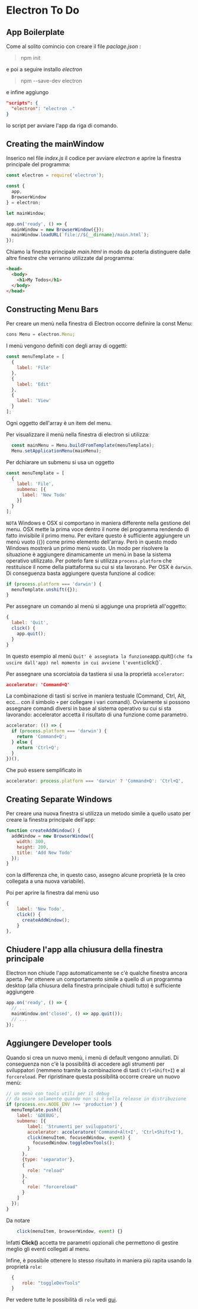 # Electron To Do

## App Boilerplate

Come al solito comincio con creare il file _paclage.json_ :

> npm init

e poi a seguire installo _electron_

> npm --save-dev electron

e infine aggiungo

```json
"scripts": {
  "electron": "electron ."
}
```

lo script per avviare l'app da riga di comando.

## Creating the mainWindow

Inserico nel file _index.js_ il codice per avviare _electron_ e aprire la finestra principale del programma:

```javascript
const electron = require('electron');

const {
  app,
  BrowserWindow
} = electron;

let mainWindow;

app.on('ready', () => {
  mainWindow = new BrowserWindow({});
  mainWindow.loadURL(`file://${__dirname}/main.html`);
});
```

Chiamo la finestra principale _main.html_ in modo da poterla distinguere dalle altre finestre che verranno utilizzate dal programma:

```html
<head>
  <body>
    <h1>My Todos</h1>
  </body>
</head>
```

## Constructing Menu Bars

Per creare un menù nella finestra di Electron occorre definire la const Menu:

```javascript
cons Menu = electron.Menu;
```

I menù vengono definiti con degli array di oggetti:

```javascript
const menuTemplate = [
  {
    label: 'File'
  },
  {
    label: 'Edit'
  },
  {
    label: 'View'
  }
];
```

Ogni oggetto dell'array è un item del menu.

Per visualizzare il menù nella finestra di electron si utilizza:

```javascript
  const mainMenu = Menu.buildFromTemplate(menuTemplate);
  Menu.setApplicationMenu(mainMenu);
```

Per dchiarare un submenu si usa un oggetto

```javascript
const menuTemplate = [
  {
    label: 'File',
    submenu: [{
      label: 'New Todo'
    }]
  }
];
```

`NOTA` Windows e OSX si comportano in maniera differente nella gestione del menu. OSX mette la prima voce dentro il nome del programma rendendo di fatto invisibile il primo menu. Per evitare questo è sufficiente aggiungere un menù vuoto ({}) come primo elemento dell'array. Però in questo modo Windows mostrerà un primo menù vuoto. Un modo per risolvere la situazione è aggiungere dinamicamente un menù in base la sistema operativo utilizzato. Per poterlo fare si utilizza `process.platform` che restituisce il nome della piattaforma su cui si sta lavorano. Per OSX è `darwin`. Di conseguenza basta aggiungere questa funzione al codice:

```javascript
if (process.platform === 'darwin') {
  menuTemplate.unshift({});
}
```

Per assegnare un comando al menù si aggiunge una proprietà all'oggetto:

```javascript
{
  label: 'Quit',
  click() {
    app.quit();
  }
}
```

In questo esempio al menù `Quit' è assegnata la funzione`app.quit()`(che fa uscire dall'app) nel momento in cui avviene l'eventi`click()`.

Per assegnare una scorciatoia da tastiera si usa la proprietà `accelerator`:

```json
accelerator: 'Command+Q'
```

La combinazione di tasti si scrive in maniera testuale (Command, Ctrl, Alt, ecc... con il simbolo `+` per collegare i vari comandi). Ovviamente si possono assegnare comandi diversi in base al sistema operativo su cui si sta lavorando: accelerator accetta il risultato di una funzione come parametro.

```javascript
accelerator: (() => {
  if (process.platform === 'darwin') {
    return 'Command+Q';
  } else {
    return 'Ctrl+Q';
  }
})(),
```

Che può essere semplificato in

```javascript
accelerator: process.platform === 'darwin' ? 'Command+Q': 'Ctrl+Q',
```

## Creating Separate Windows

Per creare una nuova finestra si utilizza un metodo simile a quello usato per creare la finestra principale dell'app:

```javascript
function createAddWindow() {
  addWindow = new BrowserWindow({
    width: 300,
    height: 200,
    title: 'Add New Todo'
  });
}
```

con la differenza che, in questo caso, assegno alcune proprietà (e la creo collegata a una nuova variabile).

Poi per aprire la finestra dal menù uso

```javascript
{
    label: 'New Todo',
    click() {
      createAddWindow();
    }
},
```

## Chiudere l'app alla chiusura della finestra principale

Electron non chiude l'app automaticamente se c'è qualche finestra ancora aperta. Per ottenere un comportamento simile a quello di un programma desktop (alla chiusura della finestra principale chiudi tutto) è sufficiente aggiungere

```javascript
app.on('ready', () => {
  // ...
  mainWindow.on('closed', () => app.quit());
  // ...
});
```

## Aggiungere Developer tools

Quando si crea un nuovo menù, i menù di default vengono annullati. Di conseguenza non c'è la possibilità di accedere agli strumenti per sviluppatori (nemmeno tramite la combinazione di tasti `Ctrl+Shift+I`) e al `forcereload`. Per ripristinare questa possibilità occorre creare un nuovo menù:

```javascript
// un menù con tools utili per il debug
// da usare solamente quando non si è nella release in distribuzione
if (process.env.NODE_ENV !== 'production') {
  menuTemplate.push({
    label: '&DEBUG',
    submenu: [{
        label: 'Strumenti per sviluppatori',
        accelerator: acceleratore('Command+Alt+I', 'Ctrl+Shift+I'),
        click(menuItem, focusedWindow, event) {
          focusedWindow.toggleDevTools();
        }
      },
      {type: 'separator'},
      {
        role: "reload"
      },
      {
        role: "forcereload"
      }
    ]
  });
}
```

Da notare

```javascript
    click(menuItem, browserWindow, event) {}
```

Infatti **Click()** accetta tre parametri opzionali che permettono di gestire meglio gli eventi collegati al menu.

Infine, è possibile ottenere lo stesso risultato in maniera più rapita usando la proprietà `role`:

```javascript
  {
      role: "toggleDevTools"
  }
```

Per vedere tutte le possibilità di `role` vedi [qui](https://github.com/electron/electron/blob/master/docs/api/menu-item.md).
